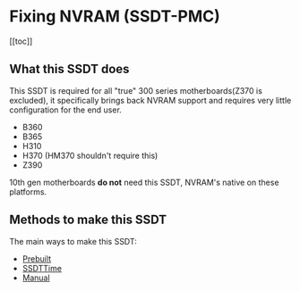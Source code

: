 # Fixing NVRAM (SSDT-PMC)

[[toc]]

## What this SSDT does

This SSDT is required for all "true" 300 series motherboards(Z370 is excluded), it specifically brings back NVRAM support and requires very little configuration for the end user.

* B360
* B365
* H310
* H370 (HM370 shouldn't require this)
* Z390

10th gen motherboards **do not** need this SSDT, NVRAM's native on these platforms.

## Methods to make this SSDT

The main ways to make this SSDT:

* [Prebuilt](./prebuilt.md)
* [SSDTTime](./ssdttime.md)
* [Manual](./manual.md)
